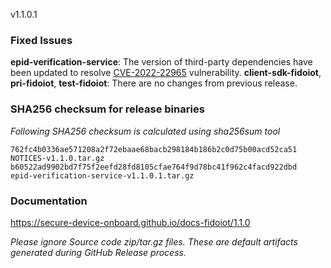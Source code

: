 v1.1.0.1

### Fixed Issues

**epid-verification-service**: The version of third-party dependencies have been updated to resolve [CVE-2022-22965](https://nvd.nist.gov/vuln/detail/CVE-2022-22965) vulnerability.
**client-sdk-fidoiot**, **pri-fidoiot**, **test-fidoiot**: There are no changes from previous release.  

### SHA256 checksum for release binaries

*Following SHA256 checksum is calculated using sha256sum tool*
```
762fc4b0336ae571208a2f72ebaae68bacb298184b186b2c0d75b00acd52ca51  NOTICES-v1.1.0.tar.gz
b60522ad9902bd7f75f2eefd28fd8105cfae764f9d78bc41f962c4facd922dbd  epid-verification-service-v1.1.0.1.tar.gz
```


### Documentation

https://secure-device-onboard.github.io/docs-fidoiot/1.1.0

*Please ignore Source code zip/tar.gz files. These are default artifacts generated during GitHub Release process.*

